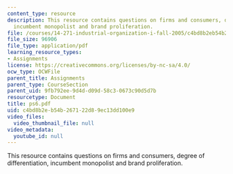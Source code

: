 ```yaml
---
content_type: resource
description: This resource contains questions on firms and consumers, degree of differentiation,
  incumbent monopolist and brand proliferation.
file: /courses/14-271-industrial-organization-i-fall-2005/c4bd8b2eb54b267122d89ec13dd100e9_ps6.pdf
file_size: 96906
file_type: application/pdf
learning_resource_types:
- Assignments
license: https://creativecommons.org/licenses/by-nc-sa/4.0/
ocw_type: OCWFile
parent_title: Assignments
parent_type: CourseSection
parent_uid: 9fb792ee-9d4d-d09d-58c3-0673c90d5d7b
resourcetype: Document
title: ps6.pdf
uid: c4bd8b2e-b54b-2671-22d8-9ec13dd100e9
video_files:
  video_thumbnail_file: null
video_metadata:
  youtube_id: null
---
```

This resource contains questions on firms and consumers, degree of differentiation, incumbent monopolist and brand proliferation.